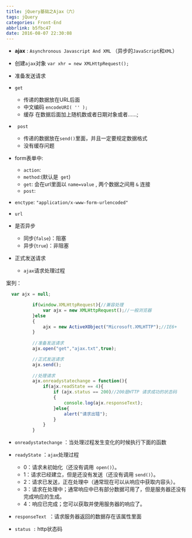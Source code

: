 ```yaml
---
title: jQuery基础之Ajax（六）
tags: jQuery
categories: Front-End
abbrlink: b5fbc47
date: 2016-08-07 22:30:08
---
```


- **ajax** : `Asynchronous Javascript And XML` （异步的`JavaScript`和`XML`）

- 创建`ajax`对象 `var xhr = new XMLHttpRequest();`
<!--more-->
- 准备发送请求

- `get `
	- 传递的数据放在URL后面
	- 中文编码  `encodeURI( '' );`
	- 缓存 在数据后面加上随机数或者日期对象或者……;
	
- ` post`
	- 传递的数据放在`send()`里面，并且一定要规定数据格式
	- 没有缓存问题


- form表单中:
	- `action`:
	- `method`:(默认是` get`)
	- `get`: 会在url里面以 `name=value` , 两个数据之间用 `&` 连接
	- `post`:

- `enctype`: `"application/x-www-form-urlencoded"`
- `url`
- 是否异步
	- 同步(`false`)：阻塞
	- 异步(`true`)：非阻塞
	

- 正式发送请求

	- `ajax`请求处理过程

    
案列：
    
  ```javascript
  	var ajx = null;

			if(window.XMLHttpRequest){//兼容处理
				var ajx = new XMLHttpRequest();//一般浏览器
			}else
			{
				ajx = new ActiveXObject("Microsoft.XMLHTTP");//IE6+
			}
			
			//准备发送请求
			ajx.open("get","ajax.txt",true);

			//正式发送请求
			ajx.send();
			
			//处理请求
			ajx.onreadystatechange = function(){
				if(ajx.readState == 4){
					if (ajx.status == 200)//200是HTTP 请求成功的状态码
					{
						console.log(ajx.responseText);
					}else{
						alert("请求出错");
					}
				}
			}
```

- `onreadystatechange` ：当处理过程发生变化的时候执行下面的函数

- `readyState` ：`ajax`处理过程
    - 0：请求未初始化（还没有调用` open()`）。
    - 1：请求已经建立，但是还没有发送（还没有调用 `send()`）。
    - 2：请求已发送，正在处理中（通常现在可以从响应中获取内容头）。
    - 3：请求在处理中；通常响应中已有部分数据可用了，但是服务器还没有完成响应的生成。
    - 4：响应已完成；您可以获取并使用服务器的响应了。

- `responseText `：请求服务器返回的数据存在该属性里面
- `status :` http状态码


	
